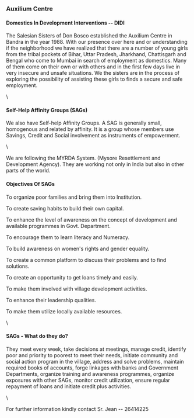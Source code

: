### Auxilium Centre

#### Domestics In Development Interventions -- DIDI

The Salesian Sisters of Don Bosco established the Auxilium Centre in
Bandra in the year 1988. With our presence over here and or
understanding if the neighborhood we have realized that there are a
number of young girls from the tribal pockets of Bihar, Uttar Pradesh,
Jharkhand, Chattisgarh and Bengal who come to Mumbai in search of
employment as domestics. Many of them come on their own or with others
and in the first few days live in very insecure and unsafe situations.
We the sisters are in the process of exploring the possibility of
assisting these girls to finds a secure and safe employment.

\

#### Self-Help Affinity Groups (SAGs)

We also have Self-help Affinity Groups. A SAG is generally small,
homogenous and related by affinity. It is a group whose members use
Savings, Credit and Social involvement as instruments of empowerment.

\

We are following the MYRDA System. (Mysore Resettlement and Development
Agency). They are working not only in India but also in other parts of
the world.

#### Objectives Of SAGs

To organize poor families and bring them into Institution.

To create saving habits to build their own capital.

To enhance the level of awareness on the concept of development and
available programmes in Govt. Department.

To encourage them to learn literacy and Numeracy.

To build awareness on women's rights and gender equality.

To create a common platform to discuss their problems and to find
solutions.

To create an opportunity to get loans timely and easily.

To make them involved with village development activities.

To enhance their leadership qualities.

To make them utilize locally available resources.

\

#### SAGs - What do they do?

They meet every week, take decisions at meetings, manage credit,
identify poor and priority to poorest to meet their needs, initiate
community and social action program in the village, address and solve
problems, maintain required books of accounts, forge linkages with banks
and Government Departments, organize training and awareness programmes,
organize exposures with other SAGs, monitor credit utilization, ensure
regular repayment of loans and initiate credit plus activities.

\

For further information kindly contact Sr. Jean -- 26414225
